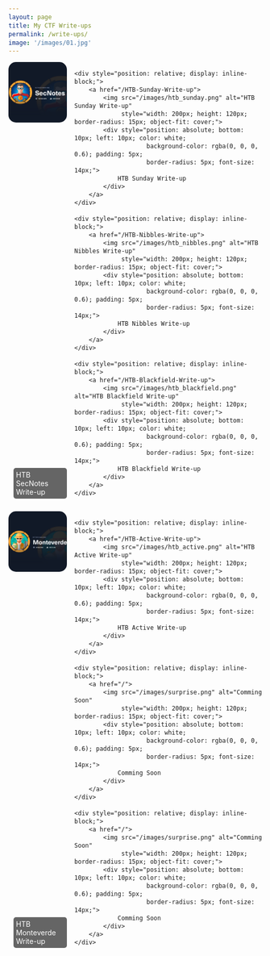 ```yaml
---
layout: page
title: My CTF Write-ups
permalink: /write-ups/
image: '/images/01.jpg'
---
```


<div style="display: flex; justify-content: center; gap: 15px;">
    <div style="position: relative; display: inline-block;">
        <a href="/HTB-SecNotes-Write-up">
            <img src="/images/htb_secnotes.png" alt="HTB SecNotes Write-up" 
                 style="width: 200px; height: 120px; border-radius: 15px; object-fit: cover;">
            <div style="position: absolute; bottom: 10px; left: 10px; color: white; 
                        background-color: rgba(0, 0, 0, 0.6); padding: 5px; 
                        border-radius: 5px; font-size: 14px;">
                HTB SecNotes Write-up
            </div>
        </a>
    </div>

    <div style="position: relative; display: inline-block;">
        <a href="/HTB-Sunday-Write-up">
            <img src="/images/htb_sunday.png" alt="HTB Sunday Write-up" 
                 style="width: 200px; height: 120px; border-radius: 15px; object-fit: cover;">
            <div style="position: absolute; bottom: 10px; left: 10px; color: white; 
                        background-color: rgba(0, 0, 0, 0.6); padding: 5px; 
                        border-radius: 5px; font-size: 14px;">
                HTB Sunday Write-up
            </div>
        </a>
    </div>

    <div style="position: relative; display: inline-block;">
        <a href="/HTB-Nibbles-Write-up">
            <img src="/images/htb_nibbles.png" alt="HTB Nibbles Write-up" 
                 style="width: 200px; height: 120px; border-radius: 15px; object-fit: cover;">
            <div style="position: absolute; bottom: 10px; left: 10px; color: white; 
                        background-color: rgba(0, 0, 0, 0.6); padding: 5px; 
                        border-radius: 5px; font-size: 14px;">
                HTB Nibbles Write-up
            </div>
        </a>
    </div>

    <div style="position: relative; display: inline-block;">
        <a href="/HTB-Blackfield-Write-up">
            <img src="/images/htb_blackfield.png" alt="HTB Blackfield Write-up" 
                 style="width: 200px; height: 120px; border-radius: 15px; object-fit: cover;">
            <div style="position: absolute; bottom: 10px; left: 10px; color: white; 
                        background-color: rgba(0, 0, 0, 0.6); padding: 5px; 
                        border-radius: 5px; font-size: 14px;">
                HTB Blackfield Write-up
            </div>
        </a>
    </div>
</div>

<div style="display: flex; justify-content: center; gap: 15px; margin-top: 15px;">
    <div style="position: relative; display: inline-block;">
        <a href="/HTB-Monteverde-Write-up">
            <img src="/images/htb_monteverde.png" alt="HTB Monteverde Write-up" 
                 style="width: 200px; height: 120px; border-radius: 15px; object-fit: cover;">
            <div style="position: absolute; bottom: 10px; left: 10px; color: white; 
                        background-color: rgba(0, 0, 0, 0.6); padding: 5px; 
                        border-radius: 5px; font-size: 14px;">
                HTB Monteverde Write-up
            </div>
        </a>
    </div>

    <div style="position: relative; display: inline-block;">
        <a href="/HTB-Active-Write-up">
            <img src="/images/htb_active.png" alt="HTB Active Write-up" 
                 style="width: 200px; height: 120px; border-radius: 15px; object-fit: cover;">
            <div style="position: absolute; bottom: 10px; left: 10px; color: white; 
                        background-color: rgba(0, 0, 0, 0.6); padding: 5px; 
                        border-radius: 5px; font-size: 14px;">
                HTB Active Write-up
            </div>
        </a>
    </div>

    <div style="position: relative; display: inline-block;">
        <a href="/">
            <img src="/images/surprise.png" alt="Comming Soon" 
                 style="width: 200px; height: 120px; border-radius: 15px; object-fit: cover;">
            <div style="position: absolute; bottom: 10px; left: 10px; color: white; 
                        background-color: rgba(0, 0, 0, 0.6); padding: 5px; 
                        border-radius: 5px; font-size: 14px;">
                Comming Soon
            </div>
        </a>
    </div>

    <div style="position: relative; display: inline-block;">
        <a href="/">
            <img src="/images/surprise.png" alt="Comming Soon" 
                 style="width: 200px; height: 120px; border-radius: 15px; object-fit: cover;">
            <div style="position: absolute; bottom: 10px; left: 10px; color: white; 
                        background-color: rgba(0, 0, 0, 0.6); padding: 5px; 
                        border-radius: 5px; font-size: 14px;">
                Comming Soon
            </div>
        </a>
    </div>
</div>
